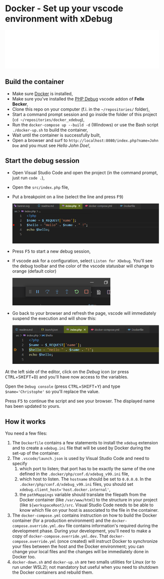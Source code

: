# Docker - Set up your vscode environment with xDebug

![Banner](./banner.svg)

## Build the container

* Make sure [Docker](https://www.docker.com/products/docker-desktop) is installed,
* Make sure you've installed the [PHP Debug](https://marketplace.visualstudio.com/items?itemName=felixfbecker.php-debug) vscode addon of **Felix Becker**,
* Clone this repo on your computer (f.i. in the `~/repositories/` folder),
* Start a command prompt session and go inside the folder of this project (`cd ~/repositories/docker_xdebug`),
* Run the `docker-compose up --build -d` (Windows) or use the Bash script `./docker-up.sh` to build the container,
* Wait until the container is successfully built,
* Open a browser and surf to `http://localhost:8080/index.php?name=John Doe` and you must see *Hello John Doe!*,

## Start the debug session

* Open Visual Studio Code and open the project (in the command prompt, just run `code .`),
* Open the `src/index.php` file,
* Put a breakpoint on a line (select the line and press <kbd>F9</kbd>)

  ![index with breakpoint](./images/index.png)

* Press <kbd>F5</kbd> to start a new debug session,
* If vscode ask for a configuration, select `Listen for XDebug`. You'll see the debug toolbar and the color of the vscode statusbar will change to orange (default color)

  ![vscode deb ug toolbar](./images/debug_toolbar.png)

* Go back to your browser and refresh the page, vscode will immediately suspend the execution and will show this:

  ![index during the debugging](./images/index_debug.png)

At the left side of the editor, click on the *Debug* icon (or press <kbd>CTRL</kbd>+<kbd>SHIFT</kbd>+<kbd>D</kbd>) and you'll have now access to the variables.

Open the `Debug console` (press <kbd>CTRL</kbd>+<kbd>SHIFT</kbd>+<kbd>Y</kbd>) and type `$name='Christophe'` so you'll replace the value.

Press <kbd>F5</kbd> to continue the script and see your browser. The displayed name has been updated to yours.

## How it works

You need a few files:

1. The `Dockerfile` contains a few statements to install the `xdebug` extension and to create a `xdebug.ini` file that will be used by Docker during the set-up of the container.
2. The `.vscode/launch.json` is used by Visual Studio Code and need to specify 
   1. which port to listen; that port has to be exactly the same of the one defined in the `.docker/php/conf.d/xdebug_v99.ini` file,
   2. which host to listen. The `hostname` should be set to `0.0.0.0`. In the `.docker/php/conf.d/xdebug_v99.ini` files, you should set `xdebug.client_host='host.docker.internal'`,
   3. the `pathMappings` variable should translate the filepath from the Docker container (like `/var/www/html`) to the structure in your project (like `${workspaceRoot}/src`. Visual Studio Code needs to be able to know which file on your host is associated to the file in the container.
3. The `docker-compose.yml` contains instruction on how to build the Docker container (for a production environment) and the `docker-compose.override.yml.dev` file contains information's required during the development phase. During your development, you'll need to make a copy of `docker-compose.override.yml.dev`. That `docker-compose.override.yml` (once created) will instruct Docker to synchronize your files between the host and the Docker environment; you can change your local files and the changes will be immediately done in Docker too.
4. `docker-down.sh` and `docker-up.sh` are two smalls utilities for Linux (or to run under WSL2); not mandatory but useful when you need to shutdown the Docker containers and rebuild them.
